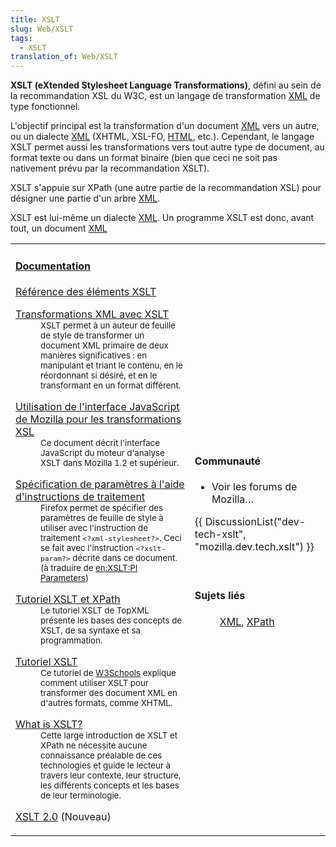 ```yaml
---
title: XSLT
slug: Web/XSLT
tags:
  - XSLT
translation_of: Web/XSLT
---
```

**XSLT (eXtended Stylesheet Language Transformations)**, défini au sein de la recommandation XSL du W3C, est un langage de transformation [XML](/fr/XML "fr/XML") de type fonctionnel.

L'objectif principal est la transformation d'un document [XML](/fr/XML "fr/XML") vers un autre, ou un dialecte [XML](/fr/XML "fr/XML") (XHTML, XSL-FO, [HTML](/fr/HTML "fr/HTML"), etc.). Cependant, le langage XSLT permet aussi les transformations vers tout autre type de document, au format texte ou dans un format binaire (bien que ceci ne soit pas nativement prévu par la recommandation XSLT).

XSLT s'appuie sur XPath (une autre partie de la recommandation XSL) pour désigner une partie d'un arbre [XML](/fr/XML "fr/XML").

XSLT est lui-même un dialecte [XML](/fr/XML "fr/XML"). Un programme XSLT est donc, avant tout, un document [XML](/fr/XML "fr/XML")

<table>
  <tbody>
    <tr>
      <td>
        <h4 id="Documentation">
          <a
            href="/Special:Tags?tag=XSLT&#x26;language=fr"
            title="Special:Tags?tag=XSLT&#x26;language=fr"
            >Documentation</a
          >
        </h4>
        <dl>
          <dt>
            <a href="/fr/XSLT/Éléments" title="fr/XSLT/Éléments"
              >Référence des éléments XSLT</a
            >
          </dt>
        </dl>
        <dl>
          <dt>
            <a
              href="/fr/Transformations_XML_avec_XSLT"
              title="fr/Transformations_XML_avec_XSLT"
              >Transformations XML avec XSLT</a
            >
          </dt>
          <dd>
            <small
              >XSLT permet à un auteur de feuille de style de transformer un
              document XML primaire de deux manières significatives&nbsp;: en
              manipulant et triant le contenu, en le réordonnant si désiré, et
              en le transformant en un format différent.</small
            >
          </dd>
        </dl>
        <dl>
          <dt>
            <a
              href="/fr/Utilisation_de_l&#x27;interface_JavaScript_de_Mozilla_pour_les_transformations_XSL"
              title="fr/Utilisation_de_l&#x27;interface_JavaScript_de_Mozilla_pour_les_transformations_XSL"
              >Utilisation de l'interface JavaScript de Mozilla pour les
              transformations XSL</a
            >
          </dt>
          <dd>
            <small
              >Ce document décrit l'interface JavaScript du moteur d'analyse
              XSLT dans Mozilla 1.2 et supérieur.</small
            >
          </dd>
        </dl>
        <dl>
          <dt>
            <a
              href="/fr/XSLT/Paramètres_des_instructions_de_traitement"
              title="fr/XSLT/Paramètres_des_instructions_de_traitement"
              >Spécification de paramètres à l'aide d'instructions de
              traitement</a
            >
          </dt>
          <dd>
            <small
              >Firefox permet de spécifier des paramètres de feuille de style à
              utiliser avec l'instruction de traitement
              <code>&#x3C;?xml-stylesheet?></code>. Ceci se fait avec
              l'instruction <code>&#x3C;?xslt-param?></code> décrite dans ce
              document. (à traduire de
              <a href="/en/XSLT/PI_Parameters">en:XSLT:PI Parameters</a>)</small
            >
          </dd>
        </dl>
        <dl>
          <dt>
            <a href="http://www.topxml.com/xsl/tutorials/intro/"
              >Tutoriel XSLT et XPath</a
            >
          </dt>
          <dd>
            <small
              >Le tutoriel XSLT de TopXML présente les bases des concepts de
              XSLT, de sa syntaxe et sa programmation.</small
            >
          </dd>
        </dl>
        <dl>
          <dt><a href="http://www.w3schools.com/xsl/">Tutoriel XSLT</a></dt>
          <dd>
            <small
              >Ce tutoriel de
              <a href="http://www.w3schools.com">W3Schools</a> explique comment
              utiliser XSLT pour transformer des document XML en d'autres
              formats, comme XHTML.</small
            >
          </dd>
        </dl>
        <dl>
          <dt>
            <a href="http://www.xml.com/pub/a/2000/08/holman/">What is XSLT?</a>
          </dt>
          <dd>
            <small
              >Cette large introduction de XSLT et XPath ne nécessite aucune
              connaissance préalable de ces technologies et guide le lecteur à
              travers leur contexte, leur structure, les différents concepts et
              les bases de leur terminologie.</small
            >
          </dd>
        </dl>
        <dl>
          <dt>
            <a href="/fr/XSLT_2.0" title="fr/XSLT_2.0">XSLT 2.0</a> (Nouveau)
          </dt>
        </dl>
      </td>
      <td>
        <h4 id="Communaut.C3.A9">Communauté</h4>
        <ul>
          <li>Voir les forums de Mozilla…</li>
        </ul>
        <p>
          {{ DiscussionList("dev-tech-xslt", "mozilla.dev.tech.xslt") }}
        </p>
        <p> </p>
        <h4 id="Sujets_li.C3.A9s">Sujets liés</h4>
        <dl>
          <dd>
            <a href="/fr/XML" title="fr/XML">XML</a>,
            <a href="/fr/XPath" title="fr/XPath">XPath</a>
          </dd>
        </dl>
      </td>
    </tr>
  </tbody>
</table>
